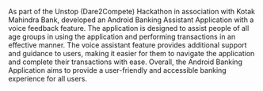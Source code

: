 As part of the Unstop (Dare2Compete) Hackathon in association with Kotak Mahindra Bank, developed an Android Banking Assistant Application with a voice feedback feature. The application is designed to assist people of all age groups in using the application and performing transactions in an effective manner. The voice assistant feature provides additional support and guidance to users, making it easier for them to navigate the application and complete their transactions with ease. Overall, the Android Banking Application aims to provide a user-friendly and accessible banking experience for all users.
